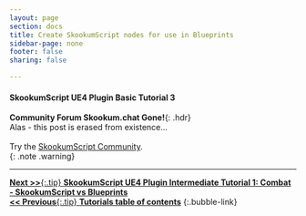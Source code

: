 ```yaml
---
layout: page
section: docs
title: Create SkookumScript nodes for use in Blueprints
sidebar-page: none
footer: false
sharing: false

---
```


#### SkookumScript UE4 Plugin Basic Tutorial 3

__Community Forum Skookum.chat Gone!__{: .hdr}<br>
Alas - this post is erased from existence...<br/>
<br/>
Try the [SkookumScript Community](/community/).<br/>
{: .note .warning}


---
[**Next >>**{:.tip} **SkookumScript UE4 Plugin Intermediate Tutorial 1: Combat - SkookumScript vs Blueprints**](/docs/tutorials/combat/)<br/>
[**<< Previous**{:.tip} **Tutorials table of contents**](/docs/tutorials/)
{:.bubble-link}
